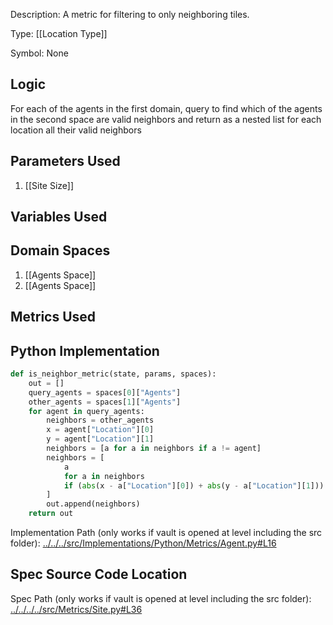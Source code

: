 Description: A metric for filtering to only neighboring tiles.

Type: [[Location Type]]

Symbol: None

## Logic
For each of the agents in the first domain, query to find which of the agents in the second space are valid neighbors and return as a nested list for each location all their valid neighbors

## Parameters Used
1. [[Site Size]]

## Variables Used

## Domain Spaces
1. [[Agents Space]]
2. [[Agents Space]]
## Metrics Used
## Python Implementation
```python
def is_neighbor_metric(state, params, spaces):
    out = []
    query_agents = spaces[0]["Agents"]
    other_agents = spaces[1]["Agents"]
    for agent in query_agents:
        neighbors = other_agents
        x = agent["Location"][0]
        y = agent["Location"][1]
        neighbors = [a for a in neighbors if a != agent]
        neighbors = [
            a
            for a in neighbors
            if (abs(x - a["Location"][0]) + abs(y - a["Location"][1])) == 1
        ]
        out.append(neighbors)
    return out
```
Implementation Path (only works if vault is opened at level including the src folder): [../../../src/Implementations/Python/Metrics/Agent.py#L16](../../../src/Implementations/Python/Metrics/Agent.py#L16)

## Spec Source Code Location

Spec Path (only works if vault is opened at level including the src folder): [../../../../src/Metrics/Site.py#L36](../../../../src/Metrics/Site.py#L36)


